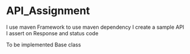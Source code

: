 # API_Assignment
I use maven Framework to use maven dependency
I create a sample API  
I assert on Response and status code

To be implemented
Base class
